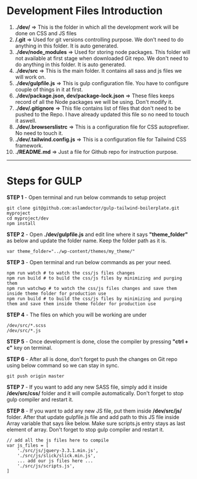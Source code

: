 # Development Files Introduction

1. **./dev/** => This is the folder in which all the development work will be done on CSS and JS files
1. **/.git** => Used for git versions controlling purpose. We don't need to do anything in this folder. It is auto generated.
1. **./dev/node_modules** => Used for storing node packages. This folder will not available at first stage when downloaded Git repo. We don't need to do anything in this folder. It is auto generated.
1. **./dev/src** => This is the main folder. It contains all sass and js files we will work on.
1. **./dev/gulpfile.js** => This is gulp configuration file. You have to configure couple of things in it at first.
1. **./dev/package.json, dev/package-lock.json** => These files keeps record of all the Node packages we will be using. Don't modify it.
1. **./dev/.gitignore** => This file contains list of files that don't need to be pushed to the Repo. I have already updated this file so no need to touch it aswell.
1. **./dev/.browserslistrc** => This is a configuration file for CSS autoprefixer. No need to touch it.
1. **./dev/.tailwind.config.js** => This is a configuration file for Tailwind CSS framework.
1. **./README.md** => Just a file for Github repo for instruction purpose.

---

# Steps for GULP

**STEP 1** - Open terminal and run below commands to setup project

```
git clone git@github.com:aslamdoctor/gulp-tailwind-boilerplate.git myproject
cd myproject/dev
npm install
```

**STEP 2** - Open **./dev/gulpfile.js** and edit line where it says **"theme_folder"** as below and update the folder name. Keep the folder path as it is.

```
var theme_folder="../wp-content/themes/my_theme/"
```

**STEP 3** - Open terminal and run below commands as per your need.

```
npm run watch # to watch the css/js files changes
npm run build # to build the css/js files by minimizing and purging them
npm run watchwp # to watch the css/js files changes and save them inside theme folder for production use
npm run build # to build the css/js files by minimizing and purging them and save them inside theme folder for production use
```

**STEP 4** - The files on which you will be working are under

```
/dev/src/*.scss
/dev/src/*.js
```

**STEP 5** - Once development is done, close the compiler by pressing **"ctrl + c"** key on terminal.

**STEP 6** - After all is done, don't forget to push the changes on Git repo using below command so we can stay in sync.

```
git push origin master
```

**STEP 7** - If you want to add any new SASS file, simply add it inside **/dev/src/css/** folder and it will compile automatically. Don't forget to stop gulp compiler and restart it.

**STEP 8** - If you want to add any new JS file, put them inside **/dev/src/js/** folder. After that update gulpfile.js file and add path to this JS file inside Array variable that says like below. Make sure scripts.js entry stays as last element of array.
Don't forget to stop gulp compiler and restart it.

```
// add all the js files here to compile
var js_files = [
	'./src/js/jquery-3.3.1.min.js',
	'./src/js/slick/slick.min.js',
    ... add our js files here ...
	'./src/js/scripts.js',
]
```

